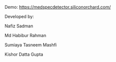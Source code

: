 
Demo: https://medspecdetector.siliconorchard.com/

Developed by:

Nafiz Sadman 

Md Habibur Rahman

Sumiaya Tasneem Mashfi

Kishor Datta Gupta 

